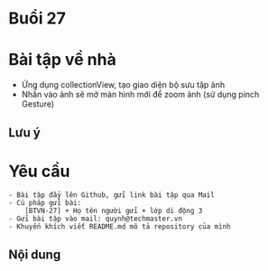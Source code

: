 
# Buổi 27

# Bài tập về nhà
- Ứng dụng collectionView, tạo giao diện bộ sưu tập ảnh
- Nhấn vào ảnh sẽ mở màn hình mới để zoom ảnh (sử dụng pinch Gesture)

## Lưu ý

# Yêu cầu
    - Bài tập đẩy lên Github, gửi link bài tập qua Mail
    - Cú pháp gửi bài:
        [BTVN-27] + Họ tên người gửi + lớp di động 3
    - Gửi bài tập vào mail: quynh@techmaster.vn
    - Khuyến khích viết README.md mô tả repository của mình

## Nội dung



